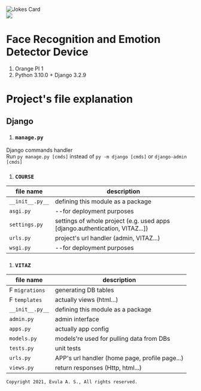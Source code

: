 ![Jokes Card](https://readme-jokes.vercel.app/api)<br>
<a href = "https://github.com/BootyAss/VITAZ/graphs/contributors">
<img src = "https://contrib.rocks/image?repo = BootyAss/VITAZ"/>
</a>

# Face Recognition and Emotion Detector Device
1. Orange PI 1
1. Python 3.10.0 + Django 3.2.9


# Project's file explanation

## Django

1. ### `manage.py`
Django commands handler<br>
Run `py manage.py [cmds]` instead of `py -m django [cmds]` or `django-admin [cmds]`

1. ### `COURSE`
|file name          |description|
|---                |---        |
|`__init__.py__`    |defining this module as a package                                              |
|`asgi.py`          |--for deployment purposes                                                      |
|`settings.py`      |settings of whole project (e.g. used apps [django.authentication, VITAZ...])   |
|`urls.py`          |project's url handler (admin, VITAZ...)                                        |
|`wsgi.py`          |--for deployment purposes                                                      |

1. ### `VITAZ`
|file name          |description|
|---                |---        |
|F `migrations`     |generating DB tables                           |
|F `templates`      |actually views (html...)                       |
|`__init__.py__`    |defining this module as a package              |
|`admin.py`         |admin interface                                |
|`apps.py`          |actually app config                            |
|`models.py`        |models're used for pulling data from DBs       |
|`tests.py`         |unit tests                                     |
|`urls.py`          |APP's url handler (home page, profile page...) |
|`views.py`         |return responses (Http, html...)               |

```
Copyright 2021, Evula A. S., All rights reserved.
```